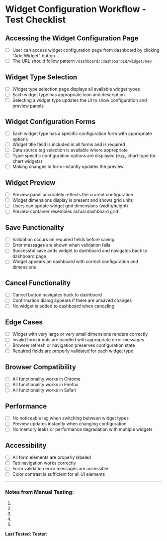# Widget Configuration Workflow - Test Checklist

## Accessing the Widget Configuration Page
- [ ] User can access widget configuration page from dashboard by clicking "Add Widget" button
- [ ] The URL should follow pattern `/dashboard/:dashboardId/widget/new`

## Widget Type Selection
- [ ] Widget type selection page displays all available widget types
- [ ] Each widget type has appropriate icon and description
- [ ] Selecting a widget type updates the UI to show configuration and preview panels

## Widget Configuration Forms
- [ ] Each widget type has a specific configuration form with appropriate options
- [ ] Widget title field is included in all forms and is required
- [ ] Data source tag selection is available where appropriate
- [ ] Type-specific configuration options are displayed (e.g., chart type for chart widgets)
- [ ] Making changes in form instantly updates the preview

## Widget Preview
- [ ] Preview panel accurately reflects the current configuration
- [ ] Widget dimensions display is present and shows grid units
- [ ] Users can update widget grid dimensions (width/height)
- [ ] Preview container resembles actual dashboard grid

## Save Functionality
- [ ] Validation occurs on required fields before saving
- [ ] Error messages are shown when validation fails
- [ ] Successful save adds widget to dashboard and navigates back to dashboard page
- [ ] Widget appears on dashboard with correct configuration and dimensions

## Cancel Functionality
- [ ] Cancel button navigates back to dashboard
- [ ] Confirmation dialog appears if there are unsaved changes
- [ ] No widget is added to dashboard when canceling

## Edge Cases
- [ ] Widget with very large or very small dimensions renders correctly
- [ ] Invalid form inputs are handled with appropriate error messages
- [ ] Browser refresh or navigation preserves configuration state
- [ ] Required fields are properly validated for each widget type

## Browser Compatibility
- [ ] All functionality works in Chrome
- [ ] All functionality works in Firefox
- [ ] All functionality works in Safari

## Performance
- [ ] No noticeable lag when switching between widget types
- [ ] Preview updates instantly when changing configuration
- [ ] No memory leaks or performance degradation with multiple widgets

## Accessibility
- [ ] All form elements are properly labeled
- [ ] Tab navigation works correctly
- [ ] Form validation error messages are accessible
- [ ] Color contrast is sufficient for all UI elements

---

### Notes from Manual Testing:

1. 

2. 

3. 

4. 

5. 

**Last Tested:** 
**Tester:** 